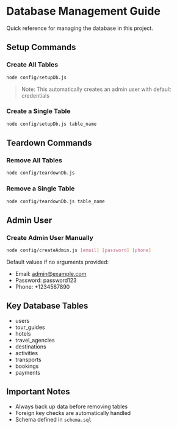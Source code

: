# Database Management Guide

Quick reference for managing the database in this project.

## Setup Commands

### Create All Tables
```bash
node config/setupDb.js
```
> Note: This automatically creates an admin user with default credentials

### Create a Single Table
```bash
node config/setupDb.js table_name
```

## Teardown Commands

### Remove All Tables
```bash
node config/teardownDb.js
```

### Remove a Single Table
```bash
node config/teardownDb.js table_name
```

## Admin User

### Create Admin User Manually
```bash
node config/createAdmin.js [email] [password] [phone]
```
Default values if no arguments provided:
- Email: admin@example.com
- Password: password123
- Phone: +1234567890

## Key Database Tables

- users
- tour_guides
- hotels
- travel_agencies
- destinations
- activities
- transports
- bookings
- payments

## Important Notes

- Always back up data before removing tables
- Foreign key checks are automatically handled
- Schema defined in `schema.sql`